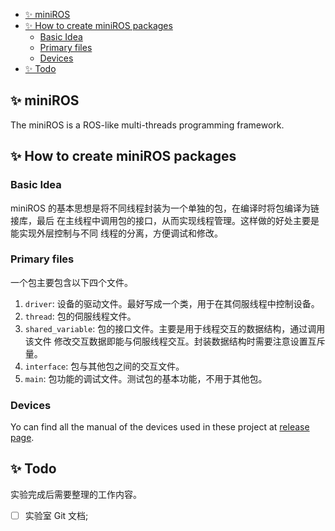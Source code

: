<!-- TOC GFM -->

* [✨ miniROS](#-miniros)
* [✨ How to create miniROS packages](#-how-to-create-miniros-packages)
  - [Basic Idea](#basic-idea)
  - [Primary files](#primary-files)
  - [Devices](#devices)
* [✨ Todo](#-todo)

<!-- /TOC -->

## ✨ miniROS
The miniROS is a ROS-like multi-threads programming framework.

## ✨ How to create miniROS packages
### Basic Idea
miniROS 的基本思想是将不同线程封装为一个单独的包，在编译时将包编译为链接库，最后
在主线程中调用包的接口，从而实现线程管理。这样做的好处主要是能实现外层控制与不同
线程的分离，方便调试和修改。

### Primary files
一个包主要包含以下四个文件。
1. `driver`: 设备的驱动文件。最好写成一个类，用于在其伺服线程中控制设备。
1. `thread`: 包的伺服线程文件。
1. `shared_variable`: 包的接口文件。主要是用于线程交互的数据结构，通过调用该文件
   修改交互数据即能与伺服线程交互。封装数据结构时需要注意设置互斥量。
1. `interface`: 包与其他包之间的交互文件。
1. `main`: 包功能的调试文件。测试包的基本功能，不用于其他包。

### Devices
Yo can find all the manual of the devices used in these project at
[release page]().

## ✨ Todo
实验完成后需要整理的工作内容。
* [ ] 实验室 Git 文档;


